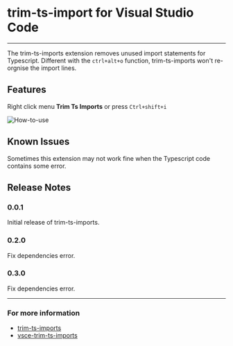 # trim-ts-import for Visual Studio Code

-----------------------------------------------------------------------------------------------------------

The trim-ts-imports extension removes unused import statements for Typescript. Different with the `ctrl+alt+o` function, trim-ts-imports won't re-orgnise the import lines.

## Features

Right click menu **Trim Ts Imports** or press `Ctrl+shift+i`

<img src="https://p36.f2.n0.cdn.getcloudapp.com/items/OAuPw9vE/bc59039c-a809-4186-98de-e1ec6d399298.gif?source=viewer&v=0b27d582217f3f4b884a6573647cbe4d" alt="How-to-use" />

## Known Issues

Sometimes this extension may not work fine when the Typescript code contains some error.

## Release Notes

### 0.0.1

Initial release of trim-ts-imports.

### 0.2.0

Fix dependencies error.

### 0.3.0

Fix dependencies error.

-----------------------------------------------------------------------------------------------------------

### For more information

* [trim-ts-imports](https://github.com/Halliwood/trim-ts-imports)
* [vsce-trim-ts-imports](https://github.com/Halliwood/vsce-trim-ts-imports)
